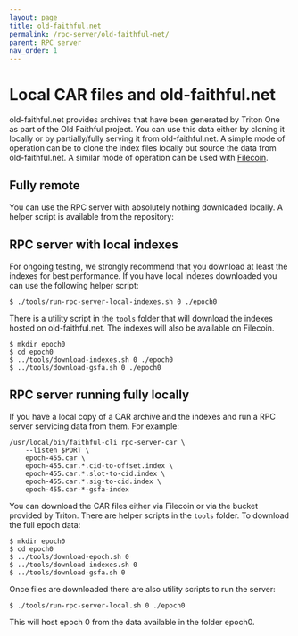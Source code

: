 ```yaml
---
layout: page
title: old-faithful.net
permalink: /rpc-server/old-faithful-net/
parent: RPC server
nav_order: 1
---
```


# Local CAR files and old-faithful.net

old-faithful.net provides archives that have been generated by Triton One as part of the Old Faithful project. You can use this data either by cloning it locally or by partially/fully serving it from old-faithful.net. A simple mode of operation can be to clone the index files locally but source the data from old-faithful.net. A similar mode of operation can be used with [Filecoin](/filecoin/).

## Fully remote

You can use the RPC server with absolutely nothing downloaded locally. A helper script is available from the repository:



## RPC server with local indexes

For ongoing testing, we strongly recommend that you download at least the indexes for best performance. If you have local indexes downloaded you can use the following helper script:

```
$ ./tools/run-rpc-server-local-indexes.sh 0 ./epoch0
```

There is a utility script in the `tools` folder that will download the indexes hosted on old-faithful.net. The indexes will also be available on Filecoin.

```
$ mkdir epoch0
$ cd epoch0
$ ../tools/download-indexes.sh 0 ./epoch0
$ ../tools/download-gsfa.sh 0 ./epoch0
```

## RPC server running fully locally

If you have a local copy of a CAR archive and the indexes and run a RPC server servicing data from them. For example:

```
/usr/local/bin/faithful-cli rpc-server-car \
    --listen $PORT \
    epoch-455.car \
    epoch-455.car.*.cid-to-offset.index \
    epoch-455.car.*.slot-to-cid.index \
    epoch-455.car.*.sig-to-cid.index \
    epoch-455.car-*-gsfa-index
```

You can download the CAR files either via Filecoin or via the bucket provided by Triton. There are helper scripts in the `tools` folder. To download the full epoch data:

```
$ mkdir epoch0
$ cd epoch0
$ ../tools/download-epoch.sh 0
$ ../tools/download-indexes.sh 0
$ ../tools/download-gsfa.sh 0
```

Once files are downloaded there are also utility scripts to run the server:
```
$ ./tools/run-rpc-server-local.sh 0 ./epoch0
```

This will host epoch 0 from the data available in the folder epoch0.
